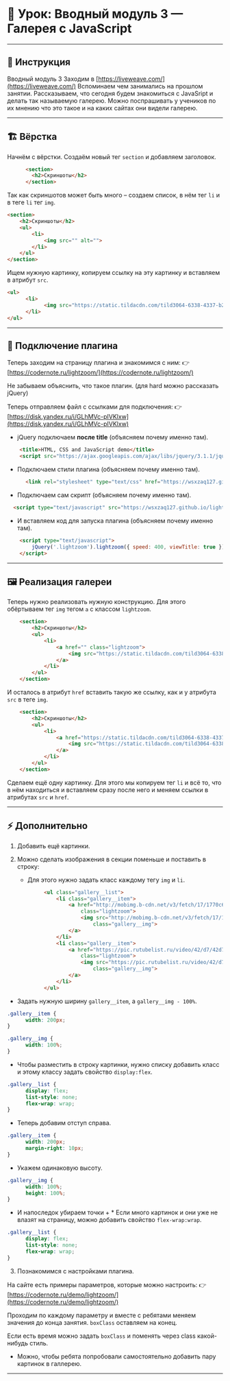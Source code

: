 # 🚀 Урок: Вводный модуль 3 — Галерея с JavaScript

---

## 📖 Инструкция

Вводный модуль 3
Заходим в [https://liveweave.com/](https://liveweave.com/)
Вспоминаем чем занимались на прошлом занятии.
Рассказываем, что сегодня будем знакомиться с JavaSript и  делать так называемую галерею. Можно поспрашивать у учеников по их мнению что это такое и на каких сайтах они видели галерею.

---

## 🏗 Вёрстка

Начнём с вёрстки.
Создаём новый тег `section` и добавляем заголовок.
```html
      <section>
        <h2>Скриншоты</h2>
      </section>
```
Так как скриншотов может быть много – создаем список, в нём тег `li` и в теге `li` тег `img`.
```html
<section>
    <h2>Скриншоты</h2>
    <ul>
        <li>
            <img src="" alt="">
        </li>
    </ul>
</section>
```
Ищем нужную картинку, копируем ссылку на эту картинку и вставляем в атрибут `src`.
```html
<ul>
      <li>
            <img src="https://static.tildacdn.com/tild3064-6338-4337-b261-623761363462/999966666.png" alt="">
      </li>
</ul>
```
---

## 🔌 Подключение плагина

Теперь заходим на страницу плагина и знакомимся с ним:
👉 [https://codernote.ru/lightzoom/](https://codernote.ru/lightzoom/)

Не забываем объяснить, что такое плагин. (для hard можно рассказать jQuery)

Теперь отправляем файл с ссылками для подключения:
👉 [https://disk.yandex.ru/i/GLhMVc-pIVKlxw](https://disk.yandex.ru/i/GLhMVc-pIVKlxw)

* jQuery подключаем **после title** (объясняем почему именно там).
```html
    <title>HTML, CSS and JavaScript demo</title>
    <script src="https://ajax.googleapis.com/ajax/libs/jquery/3.1.1/jquery.min.js"></script>
```
* Подключаем стили плагина (объясняем почему именно там).
```html
      <link rel="stylesheet" type="text/css" href="https://wsxzaq127.github.io/style.css">
```
* Подключаем сам скрипт (объясняем почему именно там).
```html
  <script type="text/javascript" src="https://wsxzaq127.github.io/lightzoom.js"></script>
```
* И вставляем код для запуска плагина (объясняем почему именно там).
```html
    <script type="text/javascript">
        jQuery('.lightzoom').lightzoom({ speed: 400, viewTitle: true });
    </script>
```
---

## 🖼 Реализация галереи

Теперь нужно реализовать нужную конструкцию.
Для этого обёртываем тег `img` тегом `a` с классом `lightzoom`.
```html
    <section>
        <h2>Скриншоты</h2>
        <ul>
            <li>
                <a href="" class="lightzoom">
                    <img src="https://static.tildacdn.com/tild3064-6338-4337-b261-623761363462/999966666.png" alt="">
                </a>
            </li>
        </ul>
    </section>
```
И осталось в атрибут `href` вставить такую же ссылку, как и у атрибута `src` в теге `img`.
```html
    <section>
        <h2>Скриншоты</h2>
        <ul>
            <li>
                <a href="https://static.tildacdn.com/tild3064-6338-4337-b261-623761363462/999966666.png" class="lightzoom">
                    <img src="https://static.tildacdn.com/tild3064-6338-4337-b261-623761363462/999966666.png" alt="">
                </a>
            </li>
        </ul>
    </section>
```
Сделаем ещё одну картинку.
Для этого мы копируем тег `li` и всё то, что в нём находиться и вставляем сразу после него и меняем ссылки в атрибутах `src` и `href`.

---

## ⚡ Дополнительно

1. Добавить ещё картинки.

2. Можно сделать изображения в секции поменьше и поставить в строку:

   * Для этого нужно задать класс каждому тегу `img` и `li`.
```html
            <ul class="gallery__list">
                <li class="gallery__item">
                    <a href="http://mobimg.b-cdn.net/v3/fetch/17/1770c645c5cc67827426fabd3541179c.jpeg"
                        class="lightzoom">
                        <img src="http://mobimg.b-cdn.net/v3/fetch/17/1770c645c5cc67827426fabd3541179c.jpeg" alt=""
                            class="gallery__img">
                    </a>
                </li>
                <li class="gallery__item">
                    <a href="https://pic.rutubelist.ru/video/42/d7/42d7e3da052a30a0abd2e04a507061a0.jpg"
                        class="lightzoom">
                        <img src="https://pic.rutubelist.ru/video/42/d7/42d7e3da052a30a0abd2e04a507061a0.jpg" alt=""
                            class="gallery__img">
                    </a>
                </li>
            </ul>
```
   * Задать нужную ширину `gallery__item`, а `gallery__img - 100%`.
```css
.gallery__item {
      width: 200px;
}

.gallery__img {
      width: 100%;
}
```
   * Чтобы разместить в строку картинки, нужно списку добавить класс и этому классу задать свойство `display:flex`.
```css
.gallery__list {
      display: flex;
      list-style: none;
      flex-wrap: wrap;
}
```
   * Теперь добавим отступ справа.
```css
.gallery__item {
      width: 200px;
      margin-right: 10px;
}
```
   * Укажем одинаковую высоту.
```css
.gallery__img {
      width: 100%;
      height: 100%;
}
```
   * И напоследок убираем точки + * Если много картинок и они уже не влазят на страницу, можно добавить свойство `flex-wrap:wrap`.
```css
.gallery__list {
      display: flex;
      list-style: none;
      flex-wrap: wrap;
}
```

3. Познакомимся с настройками плагина.

На сайте есть примеры параметров, которые можно настроить:
👉 [https://codernote.ru/demo/lightzoom/](https://codernote.ru/demo/lightzoom/)

Проходим по каждому параметру и вместе с ребятами меняем значения до конца занятия.
`boxClass` оставляем на конец.

Если есть время можно задать `boxClass` и поменять через class какой-нибудь стиль.

* Можно, чтобы ребята попробовали самостоятельно добавить пару картинок в галлерею.

---
